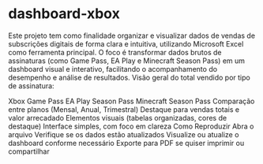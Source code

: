 # dashboard-xbox
Este projeto tem como finalidade organizar e visualizar dados de vendas de subscrições digitais de forma clara e intuitiva, utilizando Microsoft Excel como ferramenta principal. O foco é transformar dados brutos de assinaturas (como Game Pass, EA Play e Minecraft Season Pass) em um dashboard visual e interativo, facilitando o acompanhamento do desempenho e análise de resultados.
Visão geral do total vendido por tipo de assinatura:

Xbox Game Pass
EA Play Season Pass
Minecraft Season Pass
Comparação entre planos (Mensal, Anual, Trimestral)
Destaque para vendas totais e valor arrecadado
Elementos visuais (tabelas organizadas, cores de destaque)
Interface simples, com foco em clareza
Como Reproduzir
Abra o arquivo
Verifique se os dados estão atualizados
Visualize ou atualize o dashboard conforme necessário
Exporte para PDF se quiser imprimir ou compartilhar
